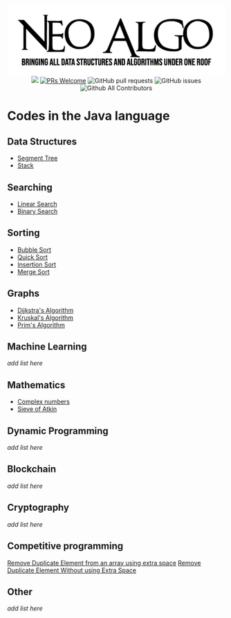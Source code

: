 <p align="center">
    <img src="../img/neo_algo.png"><br>
    <img src="https://img.shields.io/github/license/tesseractcoding/neoalgo?style=flat">
    <a href="http://makeapullrequest.com" target="_blank"><img src="https://img.shields.io/badge/PRs-welcome-brightgreen.svg?style=flat" alt="PRs Welcome"></a>
    <img alt="GitHub pull requests" src="https://img.shields.io/github/issues-pr/tesseractcoding/neoalgo">
    <img alt="GitHub issues" src="https://img.shields.io/github/issues/tesseractcoding/neoalgo">
    <img alt="Github All Contributors" src="https://img.shields.io/github/all-contributors/tesseractcoding/neoalgo">
</p>

# Codes in the Java language

## Data Structures
* [Segment Tree](/ds/SegmentTree.java)
* [Stack](/ds/Stackll.java/)

## Searching
* [Linear Search](/search/Linear_search.java)
* [Binary Search](/search/Binary_search.java)

## Sorting
* [Bubble Sort](/sort/BubbleSort.java)
* [Quick Sort](/sort/QuickSort.java)
* [Insertion Sort](/sort/InsertionSort.java)
* [Merge Sort](/sort/Merge_sort.java)

## Graphs
* [Dijkstra's Algorithm](Dijkstra.java)
* [Kruskal's Algorithm](/graphs/Kruskal_Algorithm.java)
* [Prim's Algorithm](/graphs/Prim_Algorithm.java)

## Machine Learning
_add list here_

## Mathematics
* [Complex numbers](/math/Complex.java)
* [Sieve of Atkin](/math/sieveOfAtkin.java)

## Dynamic Programming
_add list here_

## Blockchain
_add list here_

## Cryptography
_add list here_

## Competitive programming
[Remove Duplicate Element from an array using extra space](/cp/RemoveDuplicateElement.java)
[Remove Duplicate Element Without using Extra Space](/cp/RemoveDuplicateElementWithoutExtraSpace.java)

## Other
_add list here_
